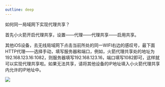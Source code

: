 ```yaml
---
outline: deep
---
```

如何同一局域网下实现代理共享？

首先小火箭开启代理共享，设置——代理——代理共享——启用共享。

其他iOS设备，去无线局域网下点击当前所处的同一WIFI右边的感叹号，最下面HTTP代理——选择手动，填写服务器和端口，例如，火箭代理共享处的地址为192.168.123.16:1082，则服务器填写192.168.123.16，端口填写1082即可，这样就可以实现代理共享啦。如果无法共享，请将其他设备的IP地址填入小火箭代理共享内允许的IP地址中。

![](https://tva1.sinaimg.cn/large/006tNbRwly1gayc8k0fpij30dw0f5wf2.jpg)
